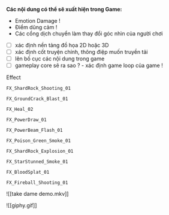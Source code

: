**Các nội dung có thể sẽ xuất hiện trong Game:**
-  Emotion Damage !
- Điểm dũng cảm !
- Các cổng dịch chuyển làm thay đổi góc nhìn của người chơi

- [ ] xác định nền tảng đồ họa 2D hoặc 3D
- [ ]  xác định cốt truyện chính, thông điệp muốn truyền tải
- [ ] lên bố cục các nội dung trong game
- [ ] gameplay core sẽ ra sao ? - xác định game loop của game !

Effect
```
FX_ShardRock_Shooting_01

FX_GroundCrack_Blast_01

FX_Heal_02

FX_PowerDraw_01

FX_PowerBeam_Flash_01

FX_Poison_Green_Smoke_01

FX_ShardRock_Explosion_01

FX_StarStunned_Smoke_01

FX_BloodSplat_01

FX_Fireball_Shooting_01
```

![[take dame demo.mkv]]

![[giphy.gif]]